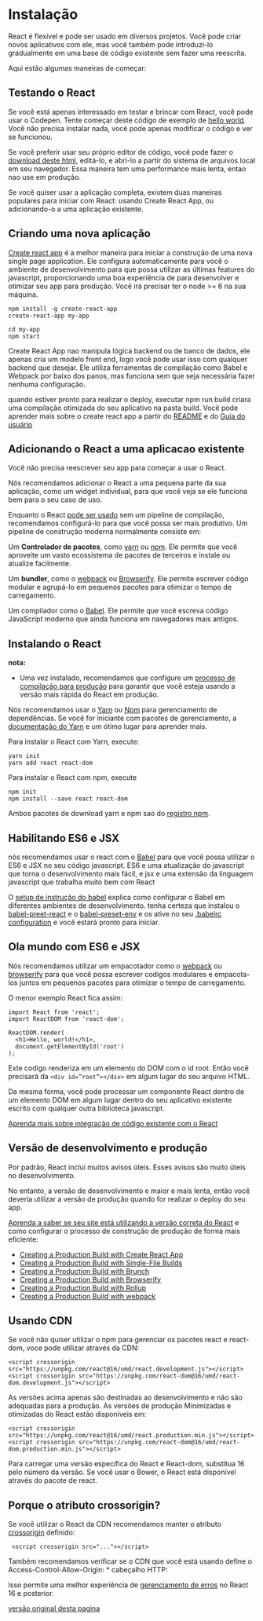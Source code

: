 
# **Instalação**

React é flexível e pode ser usado em diversos projetos. Você pode criar novos aplicativos com ele, mas você também pode introduzi-lo gradualmente em uma base de código existente sem fazer uma reescrita.

Aqui estão algumas maneiras de começar:

## **Testando o React**  
  
Se você está apenas interessado em testar e brincar com React, você pode usar o Codepen. Tente começar deste código de exemplo de [hello world](https://codepen.io/gaearon/pen/rrpgNB?editors=0010). Você não precisa instalar nada, você pode apenas modificar o código e ver se funcionou.

Se você preferir usar seu próprio editor de código, você pode fazer o [download deste html](https://raw.githubusercontent.com/reactjs/reactjs.org/master/static/html/single-file-example.html), editá-lo, e abri-lo a partir do sistema de arquivos local em seu navegador. Essa maneira tem uma performance mais lenta, entao nao use em produção.

Se você quiser usar a aplicação completa, existem duas maneiras populares para iniciar com React: usando Create React App, ou adicionando-o a uma aplicação existente.

## **Criando uma nova aplicação**  
[Create react app](https://github.com/facebookincubator/create-react-app) é a melhor maneira para iniciar a construção de uma nova single page application. Ele configura automaticamente para você o ambiente de desenvolvimento para que possa utilizar as últimas features do javascript, proporcionando uma boa experiência de para desenvolver e otimizar seu app para produção. Você irá precisar ter o node >= 6 na sua máquina.

```
npm install -g create-react-app
create-react-app my-app

cd my-app
npm start
```

Create React App nao manipula lógica backend ou de banco de dados, ele apenas cria um modelo front end, logo você pode usar isso com qualquer backend que desejar. 
Ele utiliza ferramentas de compilação como Babel e Webpack por baixo dos panos, mas funciona sem que seja necessária fazer nenhuma configuração.

quando estiver pronto para realizar o deploy, executar npm run build criara uma compilação otimizada do seu aplicativo na pasta build. Você pode aprender mais sobre o create react app a partir do [README](https://github.com/facebookincubator/create-react-app#create-react-app-) e do [Guia do usuário](https://github.com/facebookincubator/create-react-app/blob/master/packages/react-scripts/template/README.md#table-of-contents)

## **Adicionando o React a uma aplicacao existente**

Você não precisa reescrever seu app para começar a usar o React.

Nós recomendamos adicionar o React a uma pequena parte da sua aplicação, como um widget individual, para que você veja se ele funciona bem para o seu caso de uso.
 
Enquanto o React [pode ser usado](https://reactjs.org/docs/react-without-es6.html) sem um pipeline de compilação, recomendamos configurá-lo para que você possa ser mais produtivo. Um pipeline de construção moderna normalmente consiste em:

Um **Controlador de pacotes**, como [yarn](https://yarnpkg.com/pt-BR/) ou [npm](https://www.npmjs.com/). Ele permite que você aproveite um vasto ecossistema de pacotes de terceiros e instale ou atualize facilmente.

Um **bundler**, como o [webpack](https://webpack.js.org/) ou [Browserify](http://browserify.org/). Ele permite escrever código modular e agrupá-lo em pequenos pacotes para otimizar o tempo de carregamento.

Um compilador como o [Babel](http://babeljs.io/). Ele permite que você escreva código JavaScript moderno que ainda funciona em navegadores mais antigos.

## **Instalando o React**
**nota:**

* Uma vez instalado, recomendamos que configure um [processo de compilação para produção](https://reactjs.org/docs/optimizing-performance.html#use-the-production-build) para garantir que você esteja usando a versão mais rápida do React em produção.


Nós recomendamos usar o [Yarn](https://yarnpkg.com/pt-BR/) ou [Npm](https://www.npmjs.com/) para gerenciamento de dependências. Se você for iniciante com pacotes de gerenciamento, a [documentação do Yarn](https://yarnpkg.com/en/docs/getting-started) e um ótimo lugar para aprender mais.

Para instalar o React com Yarn, execute:

```
yarn init
yarn add react react-dom
```

Para instalar o React com npm, execute

```
npm init
npm install --save react react-dom
```

Ambos pacotes de download yarn e npm sao do [registro npm](http://npmjs.com/).

## **Habilitando ES6 e JSX**

nós recomendamos usar o react com o [Babel](http://babeljs.io/) para que você possa utilizar o ES6 e JSX no seu código javascript. ES6 e uma atualização do javascript que torna o desenvolvimento mais fácil, e jsx e uma extensão da linguagem javascript que trabalha muito bem com React

O [setup de instrução do babel](https://babeljs.io/docs/setup/) explica como configurar o Babel em diferentes ambientes de desenvolvimento. tenha certeza que instalou o [babel-preet-react](http://babeljs.io/docs/plugins/preset-react/#basic-setup-with-the-cli-) e o [babel-preset-env](http://babeljs.io/docs/plugins/preset-react/#basic-setup-with-the-cli-) e os ative no seu [.babelrc configuration](http://babeljs.io/docs/usage/babelrc/) e você estará pronto para iniciar.

## **Ola mundo com ES6 e JSX**

Nós recomendamos utilizar um empacotador como o [webpack](https://webpack.js.org/) ou [browserify](http://browserify.org/) para que você possa escrever codigos modulares e empacota-los juntos em pequenos pacotes para otimizar o tempo de carregamento.

O menor exemplo React fica assim:

```
import React from 'react';
import ReactDOM from 'react-dom';

ReactDOM.render(
  <h1>Hello, world!</h1>,
  document.getElementById('root')
);
```

Exte codigo renderiza em um elemento do DOM com o id root. Então você precisará da ```<div id=”root”></div>``` em algum lugar do seu arquivo HTML.

Da mesma forma, você pode processar um componente React dentro de um elemento DOM em algum lugar dentro do seu aplicativo existente escrito com qualquer outra biblioteca javascript.

[Aprenda mais sobre integração de código existente com o React](https://reactjs.org/docs/integrating-with-other-libraries.html#integrating-with-other-view-libraries)

## **Versão de desenvolvimento e produção**

Por padrão, React inclui muitos avisos úteis. Esses avisos são muito úteis no desenvolvimento.

No entanto, a versão de desenvolvimento e maior e mais lenta, então você deveria utilizar a versão de produção quando for realizar o deploy do seu app.
 
[Aprenda a saber se seu site está utilizando a versão correta do React](https://reactjs.org/docs/optimizing-performance.html#use-the-production-build) e como configurar o processo de construção de produção de forma mais eficiente:

* [Creating a Production Build with Create React App](https://reactjs.org/docs/optimizing-performance.html#create-react-app)
* [Creating a Production Build with Single-File Builds](https://reactjs.org/docs/optimizing-performance.html#single-file-builds)
* [Creating a Production Build with Brunch](https://reactjs.org/docs/optimizing-performance.html#brunch)
* [Creating a Production Build with Browserify](https://reactjs.org/docs/optimizing-performance.html#browserify)
* [Creating a Production Build with Rollup](https://reactjs.org/docs/optimizing-performance.html#rollup)
* [Creating a Production Build with webpack](https://reactjs.org/docs/optimizing-performance.html#webpack)

## **Usando CDN**
Se você não quiser utilizar o npm para gerenciar os pacotes react e react-dom, voce pode utilizar através da CDN:

```
<script crossorigin src="https://unpkg.com/react@16/umd/react.development.js"></script>
<script crossorigin src="https://unpkg.com/react-dom@16/umd/react-dom.development.js"></script>
```

As versões acima apenas são destinadas ao desenvolvimento e não são adequadas para a produção. As versões de produção Minimizadas e otimizadas do React estão disponíveis em:

```
<script crossorigin src="https://unpkg.com/react@16/umd/react.production.min.js"></script>
<script crossorigin src="https://unpkg.com/react-dom@16/umd/react-dom.production.min.js"></script>
```

Para carregar uma versão específica do React e React-dom, substitua 16 pelo número da versão.
Se você usar o Bower, o React está disponível através do pacote de react.

## **Porque o atributo crossorigin?**
Se você utilizar o React da CDN recomendamos manter o atributo [crossorigin](https://developer.mozilla.org/en-US/docs/Web/HTML/CORS_settings_attributes) definido:

```  <script crossorigin src="..."></script> ```

Também recomendamos verificar se o CDN que você está usando define o Access-Control-Allow-Origin: * cabeçalho HTTP:

Isso permite uma melhor experiência de [gerenciamento de erros](https://reactjs.org/blog/2017/07/26/error-handling-in-react-16.html) no React 16 e posterior.


[versão original desta pagina](https://reactjs.org/docs/installation.html)
